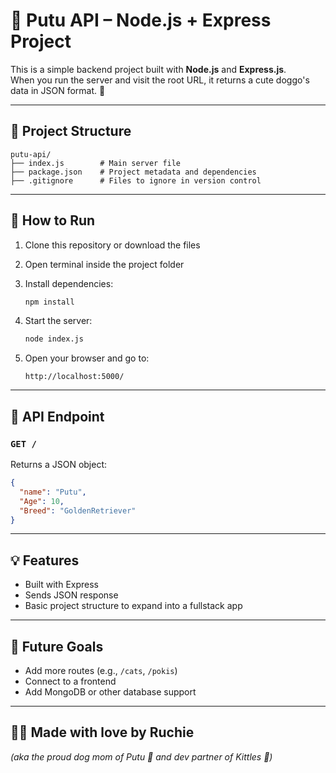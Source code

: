 # 🐾 Putu API – Node.js + Express Project

This is a simple backend project built with **Node.js** and **Express.js**.  
When you run the server and visit the root URL, it returns a cute doggo's data in JSON format. 🐶

---

## 📂 Project Structure

```
putu-api/
├── index.js        # Main server file
├── package.json    # Project metadata and dependencies
├── .gitignore      # Files to ignore in version control
```

---

## 🚀 How to Run

1. Clone this repository or download the files
2. Open terminal inside the project folder
3. Install dependencies:
   ```bash
   npm install
   ```

4. Start the server:
   ```bash
   node index.js
   ```

5. Open your browser and go to:
   ```
   http://localhost:5000/
   ```

---

## 📡 API Endpoint

### `GET /`

Returns a JSON object:

```json
{
  "name": "Putu",
  "Age": 10,
  "Breed": "GoldenRetriever"
}
```

---

## 💡 Features

- Built with Express
- Sends JSON response
- Basic project structure to expand into a fullstack app

---

## 📌 Future Goals

- Add more routes (e.g., `/cats`, `/pokis`)
- Connect to a frontend
- Add MongoDB or other database support

---

## 🧑‍💻 Made with love by Ruchie  
_(aka the proud dog mom of Putu 🐶 and dev partner of Kittles 💖)_
